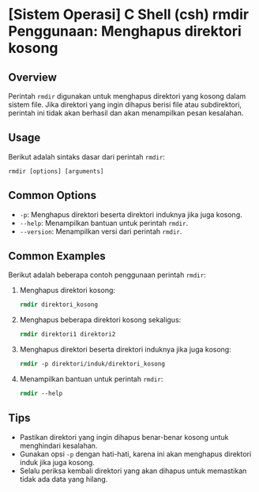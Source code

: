 # [Sistem Operasi] C Shell (csh) rmdir Penggunaan: Menghapus direktori kosong

## Overview
Perintah `rmdir` digunakan untuk menghapus direktori yang kosong dalam sistem file. Jika direktori yang ingin dihapus berisi file atau subdirektori, perintah ini tidak akan berhasil dan akan menampilkan pesan kesalahan.

## Usage
Berikut adalah sintaks dasar dari perintah `rmdir`:

```
rmdir [options] [arguments]
```

## Common Options
- `-p`: Menghapus direktori beserta direktori induknya jika juga kosong.
- `--help`: Menampilkan bantuan untuk perintah `rmdir`.
- `--version`: Menampilkan versi dari perintah `rmdir`.

## Common Examples
Berikut adalah beberapa contoh penggunaan perintah `rmdir`:

1. Menghapus direktori kosong:
   ```csh
   rmdir direktori_kosong
   ```

2. Menghapus beberapa direktori kosong sekaligus:
   ```csh
   rmdir direktori1 direktori2
   ```

3. Menghapus direktori beserta direktori induknya jika juga kosong:
   ```csh
   rmdir -p direktori/induk/direktori_kosong
   ```

4. Menampilkan bantuan untuk perintah `rmdir`:
   ```csh
   rmdir --help
   ```

## Tips
- Pastikan direktori yang ingin dihapus benar-benar kosong untuk menghindari kesalahan.
- Gunakan opsi `-p` dengan hati-hati, karena ini akan menghapus direktori induk jika juga kosong.
- Selalu periksa kembali direktori yang akan dihapus untuk memastikan tidak ada data yang hilang.